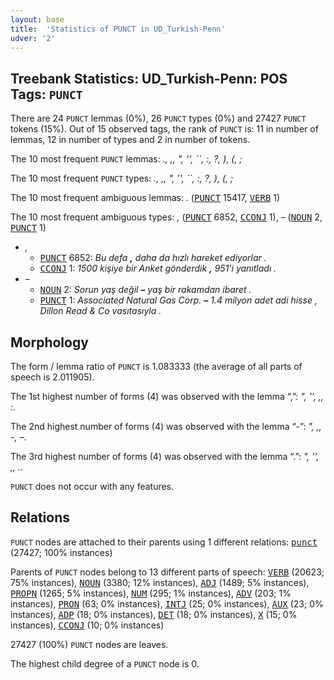 ```yaml
---
layout: base
title:  'Statistics of PUNCT in UD_Turkish-Penn'
udver: '2'
---
```


## Treebank Statistics: UD_Turkish-Penn: POS Tags: `PUNCT`

There are 24 `PUNCT` lemmas (0%), 26 `PUNCT` types (0%) and 27427 `PUNCT` tokens (15%).
Out of 15 observed tags, the rank of `PUNCT` is: 11 in number of lemmas, 12 in number of types and 2 in number of tokens.

The 10 most frequent `PUNCT` lemmas: <em>., ,, ", '', ``, :, ?, ), (, ;</em>

The 10 most frequent `PUNCT` types:  <em>., ,, ", '', ``, :, ?, ), (, ;</em>

The 10 most frequent ambiguous lemmas: <em>.</em> (<tt><a href="tr_penn-pos-PUNCT.html">PUNCT</a></tt> 15417, <tt><a href="tr_penn-pos-VERB.html">VERB</a></tt> 1)

The 10 most frequent ambiguous types:  <em>,</em> (<tt><a href="tr_penn-pos-PUNCT.html">PUNCT</a></tt> 6852, <tt><a href="tr_penn-pos-CCONJ.html">CCONJ</a></tt> 1), <em>–</em> (<tt><a href="tr_penn-pos-NOUN.html">NOUN</a></tt> 2, <tt><a href="tr_penn-pos-PUNCT.html">PUNCT</a></tt> 1)


* <em>,</em>
  * <tt><a href="tr_penn-pos-PUNCT.html">PUNCT</a></tt> 6852: <em>Bu defa <b>,</b> daha da hızlı hareket ediyorlar .</em>
  * <tt><a href="tr_penn-pos-CCONJ.html">CCONJ</a></tt> 1: <em>1500 kişiye bir Anket gönderdik <b>,</b> 951'i yanıtladı .</em>
* <em>–</em>
  * <tt><a href="tr_penn-pos-NOUN.html">NOUN</a></tt> 2: <em>Sorun yaş değil <b>–</b> yaş bir rakamdan ibaret .</em>
  * <tt><a href="tr_penn-pos-PUNCT.html">PUNCT</a></tt> 1: <em>Associated Natural Gas Corp. <b>–</b> 1.4 milyon adet adi hisse , Dillon Read & Co vasıtasıyla .</em>

## Morphology

The form / lemma ratio of `PUNCT` is 1.083333 (the average of all parts of speech is 2.011905).

The 1st highest number of forms (4) was observed with the lemma “,”: <em>", '', ,, :</em>.

The 2nd highest number of forms (4) was observed with the lemma “-”: <em>", ,, -, –</em>.

The 3rd highest number of forms (4) was observed with the lemma “.”: <em>", '', ,, .</em>.

`PUNCT` does not occur with any features.


## Relations

`PUNCT` nodes are attached to their parents using 1 different relations: <tt><a href="tr_penn-dep-punct.html">punct</a></tt> (27427; 100% instances)

Parents of `PUNCT` nodes belong to 13 different parts of speech: <tt><a href="tr_penn-pos-VERB.html">VERB</a></tt> (20623; 75% instances), <tt><a href="tr_penn-pos-NOUN.html">NOUN</a></tt> (3380; 12% instances), <tt><a href="tr_penn-pos-ADJ.html">ADJ</a></tt> (1489; 5% instances), <tt><a href="tr_penn-pos-PROPN.html">PROPN</a></tt> (1265; 5% instances), <tt><a href="tr_penn-pos-NUM.html">NUM</a></tt> (295; 1% instances), <tt><a href="tr_penn-pos-ADV.html">ADV</a></tt> (203; 1% instances), <tt><a href="tr_penn-pos-PRON.html">PRON</a></tt> (63; 0% instances), <tt><a href="tr_penn-pos-INTJ.html">INTJ</a></tt> (25; 0% instances), <tt><a href="tr_penn-pos-AUX.html">AUX</a></tt> (23; 0% instances), <tt><a href="tr_penn-pos-ADP.html">ADP</a></tt> (18; 0% instances), <tt><a href="tr_penn-pos-DET.html">DET</a></tt> (18; 0% instances), <tt><a href="tr_penn-pos-X.html">X</a></tt> (15; 0% instances), <tt><a href="tr_penn-pos-CCONJ.html">CCONJ</a></tt> (10; 0% instances)

27427 (100%) `PUNCT` nodes are leaves.

The highest child degree of a `PUNCT` node is 0.

